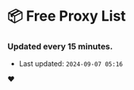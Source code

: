 # :package: Free Proxy List
### Updated every 15 minutes.

- Last updated: `2024-09-07 05:16`

:heart:
